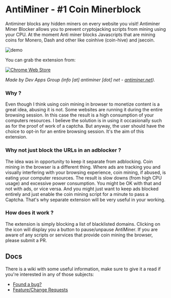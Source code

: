 # AntiMiner - #1 Coin Minerblock
Antiminer blocks any hidden miners on every website you visit! Antiminer Miner Blocker allows you to prevent cryptojacking scripts from mining using your CPU. At the moment Anti miner blocks Javascripts that are mining coins for Monero, Dash and other like coinhive (coin-hive) and jsecoin.

![demo](https://raw.githubusercontent.com/unkn0wn404/MinerBlocker/master/content/antiminer-screencast.gif)

You can grab the extension from:

[![Chrome Web Store](https://developer.chrome.com/webstore/images/ChromeWebStore_BadgeWBorder_v2_206x58.png)](https://chrome.google.com/webstore/detail/antiminer-coin-miner-bloc/abgnbkcdbiafipllamhhmikhgjolhdaf)


*Made by Dev Apps Group (info [at] antiminer [dot] net - [antiminer.net](http://antiminer.net/)).*

### Why ?
Even though I think using coin mining in browser to monetize content is a great idea, abusing it is not. Some websites are running it during the entire browsing session. In this case the result is a high consumption of your computers resources. I believe the solution is in using it occasionally such as for the proof of work of a captcha. But anyway, the user should have the choice to opt-in for an entire browsing session. It's the aim of this extension.

### Why not just block the URLs in an adblocker ?
The idea was in opportunity to keep it separate from adblocking. Coin mining in the browser is a different thing. Where ads are tracking you and visually interfering with your browsing experience, coin mining, if abused, is eating your computer resources. The result is slow downs (from high CPU usage) and excessive power consumption. You might be OK with that and not with ads, or vice versa. And you might just want to keep ads blocked entirely and just enable the coin mining script for a minute to pass a Captcha. That's why separate extension will be very useful in your working.

### How does it work ?
The extension is simply blocking a list of blacklisted domains. Clicking on the icon will display you a button to pause/unpause AntiMiner. If you are aware of any scripts or services that provide coin mining the browser, please submit a PR.

## Docs
There is a wiki with some useful information, make sure to give it a read if you're interested in any of those subjects:
* [Found a bug?](https://github.com/unkn0wn404/MinerBlocker/wiki/Bugs)
* [Feature/Change Requests](https://github.com/unkn0wn404/MinerBlocker/wiki/Requests)
